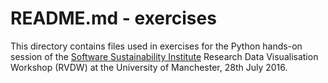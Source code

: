 # README.md - exercises

This directory contains files used in exercises for the Python hands-on session of the [Software Sustainability Institute](http://software.ac.uk/) Research Data Visualisation Workshop (RVDW) at the University of Manchester, 28th July 2016.
